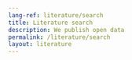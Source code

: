 ```yaml
---
lang-ref: literature/search
title: Literature search
description: We publish open data
permalink: /literature/search
layout: literature
---
```

